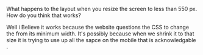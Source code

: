  What happens to the layout when you resize the screen to less than 550 px. How do you think that works?

 Well i Believe it works because the website questions the CSS to change the from its minimum width.
 It's possibly because when we shrink it to that size it is trying to use up all the sapce on the mobile 
 that is acknowledgable .